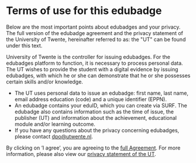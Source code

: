 # Terms of use for this edubadge
Below are the most important points about edubadges and your privacy. The full version of the edubadge agreement and the privacy statement of the University of Twente, hereinafter referred to as: the "UT" can be found under this text.

University of Twente is the controller for issuing edubadges. For the edubadges platform to function, it is necessary to process personal data. The UT wishes to provide the student with a digital evidence by issuing edubadges, with which he or she can demonstrate that he or she possesses certain skills and/or knowledge.

* The UT uses personal data to issue an edubadge: first name, last name, email address education (code) and a unique identifier (EPPN).
* An edubadge contains your eduID, which you can create via SURF. The edubadge also contains information such as the time of issue, the publisher (UT) and information about the achievement, educational module and/or learning outcome.
* If you have any questions about the privacy concerning edubadges, please contact [dpo@utwente.nl](mailto:dpo@utwente.nl).

By clicking on ’I agree’, you are agreeing to the [full Agreement](https://raw.githubusercontent.com/edubadges/privacy/master/universiteit-twente/edubadges-nonformal-terms-en.md). For more information, please also view our [privacy statement of the UT](https://www.utwente.nl/en/about-our-website/).
